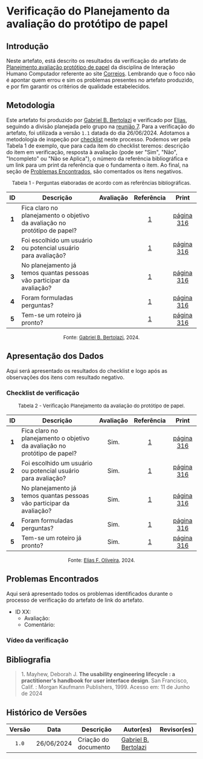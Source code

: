 # Verificação do Planejamento da avaliação do protótipo de papel

## Introdução

Neste artefato, está descrito os resultados da verificação do artefato de [Planejmento avaliação protótipo de papel](https://interacao-humano-computador.github.io/2024.1-Correios/verificacao_01/grupo%2B1/etapa_03/nivel_02/prototipo_de_papel/planejamento_da_avaliacao/) da disciplina de Interação Humano Computador referente ao site [Correios](https://www.correios.com.br/). Lembrando que o foco não é apontar quem errou e sim os problemas presentes no artefato produzido, e por fim garantir os critérios de qualidade estabelecidos.

## Metodologia

Este artefato foi produzido por [Gabriel B. Bertolazi][GabrielbGH] e verificado por [Elias][EliasGH], seguindo a divisão planejada pelo grupo na [reunião 7](https://interacao-humano-computador.github.io/2024.1-Correios/atas/ata7/). Para a verificação do artefato, foi utilizada a versão `1.1` datada do dia 26/06/2024. Adotamos a metodologia de inspeção por [checklist](#checklist-de-verificacao) neste processo. Podemos ver pela Tabela 1 de exemplo, que para cada item do checklist teremos: descrição do item em verificação, resposta à avaliação (pode ser "Sim", "Não", "Incompleto" ou "Não se Aplica"), o número da referência bibliográfica e um link para um print da referência que o fundamenta o item. Ao final, na seção de [Problemas Encontrados](#problemas-encontrados), são comentados os itens negativos.

<font size="2"><p style="text-align: center">Tabela 1 - Perguntas elaboradas de acordo com as referências bibliográficas.</p></font>

<center>

| ID | Descrição | Avaliação | Referência | Print |
|:--:| --------- | :-------: | :--------: | :---: |
| **1** | Fica claro no planejamento o objetivo da avaliação no protótipo de papel? |  | <a href="#ref1">1</a> | [página 316](../../../../../assets/prints_verificacao/gabrielb/Captura%20de%20tela%202024-06-12%20223205.png) |
| **2** | Foi escolhido um usuário ou potencial usuário para avaliação? | | <a href="#ref1">1</a> |[página 316](../../../../../assets/prints_verificacao/gabrielb/Captura%20de%20tela%202024-06-12%20223205.png) |
| **3** | No planejamento já temos quantas pessoas vão participar da avaliação? | | <a href="#ref1">1</a> |[página 316](../../../../../assets/prints_verificacao/gabrielb/Captura%20de%20tela%202024-06-12%20223205.png) |
| **4** | Foram formuladas perguntas? | | <a href="#ref1">1</a> |[página 316](../../../../../assets/prints_verificacao/gabrielb/Captura%20de%20tela%202024-06-12%20223205.png) |
| **5** | Tem-se um roteiro já pronto? | | <a href="#ref1">1</a> | [página 316](../../../../../assets/prints_verificacao/gabrielb/Captura%20de%20tela%202024-06-12%20223205.png) |


</center>

<font size="2"><p style="text-align: center">Fonte: [Gabriel B. Bertolazi](https://github.com/Bertolazi), 2024.</p></font>

## Apresentação dos Dados

Aqui será apresentado os resultados do checklist e logo após as observações dos itens com resultado negativo.

### Checklist de verificação

<font size="2"><p style="text-align: center">Tabela 2 - Verificação Planejamento da avaliação do protótipo de papel.</p></font>

<center>

| ID | Descrição | Avaliação | Referência | Print |
|:--:| --------- | :-------: | :--------: | :---: |
| **1** | Fica claro no planejamento o objetivo da avaliação no protótipo de papel? | Sim. | <a href="#ref1">1</a> | [página 316](../../../../../assets/prints_verificacao/gabrielb/Captura%20de%20tela%202024-06-12%20223205.png) |
| **2** | Foi escolhido um usuário ou potencial usuário para avaliação? | Sim. | <a href="#ref1">1</a> |[página 316](../../../../../assets/prints_verificacao/gabrielb/Captura%20de%20tela%202024-06-12%20223205.png) |
| **3** | No planejamento já temos quantas pessoas vão participar da avaliação? | Sim. | <a href="#ref1">1</a> |[página 316](../../../../../assets/prints_verificacao/gabrielb/Captura%20de%20tela%202024-06-12%20223205.png) |
| **4** | Foram formuladas perguntas? | Sim. | <a href="#ref1">1</a> |[página 316](../../../../../assets/prints_verificacao/gabrielb/Captura%20de%20tela%202024-06-12%20223205.png) |
| **5** | Tem-se um roteiro já pronto? | Sim. | <a href="#ref1">1</a> | [página 316](../../../../../assets/prints_verificacao/gabrielb/Captura%20de%20tela%202024-06-12%20223205.png) |


</center>

<font size="2"><p style="text-align: center">Fonte: [Elias F. Oliveira](https://github.com/EliasOliver21), 2024.</p></font>


## Problemas Encontrados

Aqui será apresentado todos os problemas identificados durante o processo de verificação do artefato de link do artefato.
 
- ID XX:
    - Avaliação:
    - Comentário:

### Vídeo da verificação

## Bibliografia

> 1<a id="ref1">.</a> Mayhew, Deborah J. **The usability engineering lifecycle : a practitioner's handbook for user interface design**. San Francisco, Calif. : Morgan Kaufmann Publishers, 1999. Acesso em: 11 de Junho de 2024

## Histórico de Versões

| Versão | Data | Descrição | Autor(es) | Revisor(es) |
| :----: | :--: | --------- | ----------- | ------ |
| `1.0`  | 26/06/2024 | Criação do documento |[Gabriel B. Bertolazi](https://github.com/Bertolazi) | |

[ClaudioGH]: https://github.com/claudiohsc
[EliasGH]: https://github.com/EliasOliver21
[GabrielBGH]: https://github.com/Bertolazi
[GabrielFGH]: https://github.com/MMcLovin
[PabloGH]: https://github.com/pabloheika
[RicardoGH]: https://www.github.com/avmricardo